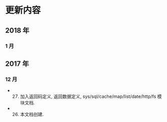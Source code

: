# 更新内容


## 2018 年

### 1 月


## 2017 年

### 12 月

* 27. 加入返回码定义, 返回数据定义, sys/sql/cache/map/list/date/http/fs 模块文档.
* 26. 本文档创建.